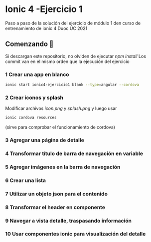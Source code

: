 # Ionic 4 -Ejercicio 1

Paso a paso de la solución del ejercicio de módulo 1 den curso de entrenamiento de ionic 4 Duoc UC 2021

## Comenzando 🚀

Si descargan este repositorio, no olviden de ejecutar _npm install_
Los commit van en el mismo orden que la ejecución del ejercicio

### 1 Crear una app en blanco

```bash
ionic start ionic4-ejercicio1 blank --type=angular --cordova
```

### 2 Crear iconos y splash

Modificar archivos _icon.png_ y _splash.png_ y luego usar

```bash
ionic cordova resources
```

(sirve para comprobar el funcionamiento de cordova)

### 3 Agregar una página de detalle

### 4 Transformar título de barra de navegación en variable

### 5 Agregar imágenes en la barra de navegación

### 6 Crear una lista

### 7 Utilizar un objeto json para el contenido

### 8 Transformar el header en componente

### 9 Navegar a vista detalle, traspasando información

### 10 Usar componentes ionic para visualización del detalle
